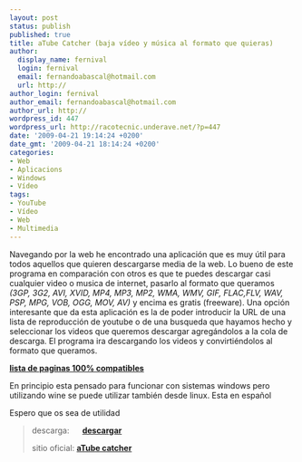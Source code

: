 ```yaml
---
layout: post
status: publish
published: true
title: aTube Catcher (baja vídeo y música al formato que quieras)
author:
  display_name: fernival
  login: fernival
  email: fernandoabascal@hotmail.com
  url: http://
author_login: fernival
author_email: fernandoabascal@hotmail.com
author_url: http://
wordpress_id: 447
wordpress_url: http://racotecnic.underave.net/?p=447
date: '2009-04-21 19:14:24 +0200'
date_gmt: '2009-04-21 18:14:24 +0200'
categories:
- Web
- Aplicacions
- Windows
- Vídeo
tags:
- YouTube
- Vídeo
- Web
- Multimedia
---
```


Navegando por la web he encontrado una aplicación que es muy útil para todos aquellos que quieren descargarse media de la web. Lo bueno de este programa en comparación con otros es que te puedes descargar casi cualquier video o musica de internet, pasarlo al formato que queramos <em>(3GP, 3G2, AVI, XVID, MP4, MP3, MP2, WMA, WMV, GIF, FLAC,FLV, WAV, PSP, MPG, VOB, OGG, MOV, AV)</em> y encima es gratis (freeware). Una opción interesante que da esta aplicación es la de poder introducir la URL de una lista de reproducción de youtube o de una busqueda que hayamos hecho y seleccionar los videos que queremos descargar agregándolos a la cola de descarga. El programa ira descargando los videos y convirtiéndolos al formato que queramos.

<strong><a href="http://atube-catcher.dsnetwb.com/get-video-software-windows-home/content/banco-datos-List-supported-sites-public-general.html">lista de paginas 100% compatibles</a></strong>

En principio esta pensado para funcionar con sistemas windows pero utilizando wine se puede utilizar también desde linux. Esta en español

Espero que os sea de utilidad
<blockquote>
descarga:     <strong> <a href="http://atube-catcher.softonic.com/descargar">descargar</a></strong>

sitio oficial: <strong> <a href="http://atube-catcher.dsnetwb.com/get-video-software-windows-home/content/banco-datos-Welcome-Home-Page.html?seguro=1&amp;credITO=forEX-tern&amp;auto=1">aTube  catcher</a></strong></blockquote>
